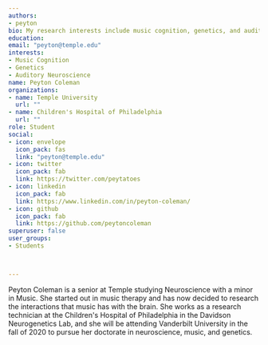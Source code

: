 ```yaml
---
authors: 
- peyton
bio: My research interests include music cognition, genetics, and auditory neuroscience.
education:
email: "peyton@temple.edu"
interests: 
- Music Cognition
- Genetics
- Auditory Neuroscience
name: Peyton Coleman
organizations:
- name: Temple University
  url: ""
- name: Children's Hospital of Philadelphia
  url: ""
role: Student
social:
- icon: envelope
  icon_pack: fas
  link: "peyton@temple.edu"
- icon: twitter
  icon_pack: fab
  link: https://twitter.com/peytatoes
- icon: linkedin
  icon_pack: fab
  link: https://www.linkedin.com/in/peyton-coleman/
- icon: github
  icon_pack: fab
  link: https://github.com/peytoncoleman
superuser: false
user_groups:
- Students



---
```


Peyton Coleman is a senior at Temple studying Neuroscience with a minor in Music. She started out in music therapy and has now decided to research the interactions that music has with the brain. She works as a research technician at the Children's Hospital of Philadelphia in the Davidson Neurogenetics Lab, and she will be attending Vanderbilt University in the fall of 2020 to pursue her doctorate in neuroscience, music, and genetics.